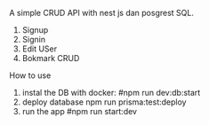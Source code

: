 A simple CRUD API with nest js dan posgrest SQL.
1. Signup
2. Signin
3. Edit USer
4. Bokmark CRUD


How to use
1. instal the DB with docker:
#npm run dev:db:start
2. deploy database
    npm run prisma:test:deploy 
3. run the app
   #npm run start:dev



